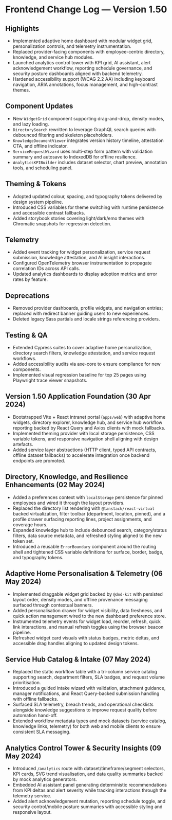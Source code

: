 # Frontend Change Log — Version 1.50

## Highlights
- Implemented adaptive home dashboard with modular widget grid, personalization controls, and telemetry instrumentation.
- Replaced provider-facing components with employee-centric directory, knowledge, and service hub modules.
- Launched analytics control tower with KPI grid, AI assistant, alert acknowledgement workflow, reporting schedule governance, and security posture dashboards aligned with backend telemetry.
- Hardened accessibility support (WCAG 2.2 AA) including keyboard navigation, ARIA annotations, focus management, and high-contrast themes.

## Component Updates
- New `WidgetGrid` component supporting drag-and-drop, density modes, and lazy loading.
- `DirectorySearch` rewritten to leverage GraphQL search queries with debounced filtering and skeleton placeholders.
- `KnowledgeDocumentViewer` integrates version history timeline, attestation CTA, and offline indicator.
- `ServiceRequestWizard` uses multi-step form pattern with validation summary and autosave to IndexedDB for offline resilience.
- `AnalyticsKPIBuilder` includes dataset selector, chart preview, annotation tools, and scheduling panel.

## Theming & Tokens
- Adopted updated colour, spacing, and typography tokens delivered by design system pipeline.
- Introduced CSS variables for theme switching with runtime persistence and accessible contrast fallbacks.
- Added storybook stories covering light/dark/emo themes with Chromatic snapshots for regression detection.

## Telemetry
- Added event tracking for widget personalization, service request submission, knowledge attestation, and AI insight interactions.
- Configured OpenTelemetry browser instrumentation to propagate correlation IDs across API calls.
- Updated analytics dashboards to display adoption metrics and error rates by feature.

## Deprecations
- Removed provider dashboards, profile widgets, and navigation entries; replaced with redirect banner guiding users to new experiences.
- Deleted legacy Sass partials and locale strings referencing providers.

## Testing & QA
- Extended Cypress suites to cover adaptive home personalization, directory search filters, knowledge attestation, and service request workflows.
- Added accessibility audits via axe-core to ensure compliance for new components.
- Implemented visual regression baseline for top 25 pages using Playwright trace viewer snapshots.

## Version 1.50 Application Foundation (30 Apr 2024)
- Bootstrapped Vite + React intranet portal (`apps/web`) with adaptive home widgets, directory explorer, knowledge hub, and service hub workflow reporting backed by React Query and Axios clients with mock fallbacks.
- Implemented theming provider with local storage persistence, CSS variable tokens, and responsive navigation shell aligning with design artefacts.
- Added service layer abstractions (HTTP client, typed API contracts, offline dataset fallbacks) to accelerate integration once backend endpoints are promoted.

## Directory, Knowledge, and Resilience Enhancements (02 May 2024)
- Added a preferences context with `localStorage` persistence for pinned employees and wired it through the layout providers.
- Replaced the directory list rendering with `@tanstack/react-virtual` backed virtualization, filter toolbar (department, location, pinned), and a profile drawer surfacing reporting lines, project assignments, and coverage hours.
- Expanded knowledge hub to include debounced search, category/status filters, data source metadata, and refreshed styling aligned to the new token set.
- Introduced a reusable `ErrorBoundary` component around the routing shell and tightened CSS variable definitions for surface, border, badge, and typography tokens.

## Adaptive Home Personalisation & Telemetry (06 May 2024)
- Implemented draggable widget grid backed by `@dnd-kit` with persisted layout order, density modes, and offline provenance messaging surfaced through contextual banners.
- Added personalisation drawer for widget visibility, data freshness, and quick action management wired to the new dashboard preference store.
- Instrumented telemetry events for widget load, reorder, refresh, quick link interactions, and manual refresh toggles using the browser beacon pipeline.
- Refreshed widget card visuals with status badges, metric deltas, and accessible drag handles aligning to updated design tokens.

## Service Hub Catalog & Intake (07 May 2024)
- Replaced the static workflow table with a tri-column service catalog supporting search, department filters, SLA badges, and request volume prioritisation.
- Introduced a guided intake wizard with validation, attachment guidance, manager notifications, and React Query-backed submission handling with offline fallbacks.
- Surfaced SLA telemetry, breach trends, and operational checklists alongside knowledge suggestions to improve request quality before automation hand-off.
- Extended workflow metadata types and mock datasets (service catalog, knowledge links, telemetry) for both web and mobile clients to ensure consistent SLA messaging.

## Analytics Control Tower & Security Insights (09 May 2024)
- Introduced `/analytics` route with dataset/timeframe/segment selectors, KPI cards, SVG trend visualisation, and data quality summaries backed by mock analytics generators.
- Embedded AI assistant panel generating deterministic recommendations from KPI deltas and alert severity while tracking interactions through the telemetry service.
- Added alert acknowledgement mutation, reporting schedule toggle, and security control/mobile posture summaries with accessible styling and responsive layout.
